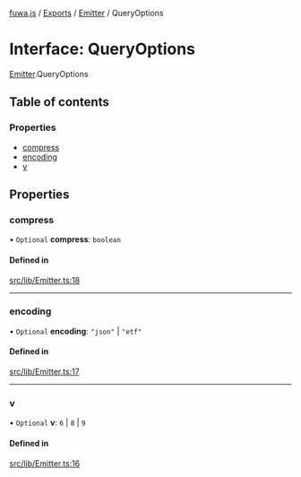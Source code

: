[fuwa.js](../README.md) / [Exports](../modules.md) / [Emitter](../modules/Emitter.md) / QueryOptions

# Interface: QueryOptions

[Emitter](../modules/Emitter.md).QueryOptions

## Table of contents

### Properties

- [compress](Emitter.QueryOptions.md#compress)
- [encoding](Emitter.QueryOptions.md#encoding)
- [v](Emitter.QueryOptions.md#v)

## Properties

### compress

• `Optional` **compress**: `boolean`

#### Defined in

[src/lib/Emitter.ts:18](https://github.com/Fuwajs/Fuwa.js/blob/6865cb6/src/lib/Emitter.ts#L18)

___

### encoding

• `Optional` **encoding**: ``"json"`` \| ``"etf"``

#### Defined in

[src/lib/Emitter.ts:17](https://github.com/Fuwajs/Fuwa.js/blob/6865cb6/src/lib/Emitter.ts#L17)

___

### v

• `Optional` **v**: ``6`` \| ``8`` \| ``9``

#### Defined in

[src/lib/Emitter.ts:16](https://github.com/Fuwajs/Fuwa.js/blob/6865cb6/src/lib/Emitter.ts#L16)
